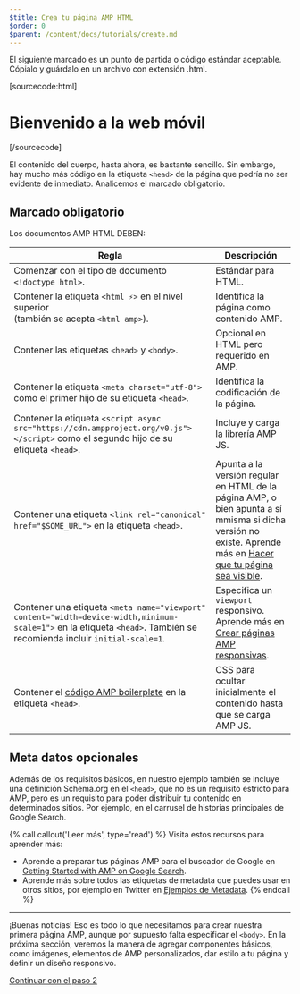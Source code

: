 ```yaml
---
$title: Crea tu página AMP HTML
$order: 0
$parent: /content/docs/tutorials/create.md
---
```


El siguiente marcado es un punto de partida o código estándar aceptable.
Cópialo y guárdalo en un archivo con extensión .html.

[sourcecode:html]
<!doctype html>
<html amp lang="es">
  <head>
    <meta charset="utf-8">
    <script async src="https://cdn.ampproject.org/v0.js"></script>
    <title>Hola, AMP</title>
    <link rel="canonical" href="http://example.ampproject.org/article-metadata.html">
    <meta name="viewport" content="width=device-width,minimum-scale=1,initial-scale=1">
    <script type="application/ld+json">
      {
        "@context": "http://schema.org",
        "@type": "NewsArticle",
        "headline": "Open-source framework for publishing content",
        "datePublished": "2015-10-07T12:02:41Z",
        "image": [
          "logo.jpg"
        ]
      }
    </script>
    <style amp-boilerplate>body{-webkit-animation:-amp-start 8s steps(1,end) 0s 1 normal both;-moz-animation:-amp-start 8s steps(1,end) 0s 1 normal both;-ms-animation:-amp-start 8s steps(1,end) 0s 1 normal both;animation:-amp-start 8s steps(1,end) 0s 1 normal both}@-webkit-keyframes -amp-start{from{visibility:hidden}to{visibility:visible}}@-moz-keyframes -amp-start{from{visibility:hidden}to{visibility:visible}}@-ms-keyframes -amp-start{from{visibility:hidden}to{visibility:visible}}@-o-keyframes -amp-start{from{visibility:hidden}to{visibility:visible}}@keyframes -amp-start{from{visibility:hidden}to{visibility:visible}}</style><noscript><style amp-boilerplate>body{-webkit-animation:none;-moz-animation:none;-ms-animation:none;animation:none}</style></noscript>
  </head>
  <body>
    <h1>Bienvenido a la web móvil</h1>
  </body>
</html>
[/sourcecode]

El contenido del cuerpo, hasta ahora, es bastante sencillo. Sin embargo, hay mucho más código en la etiqueta `<head>` de la página que podría no ser evidente de inmediato. Analicemos el marcado obligatorio.

## Marcado obligatorio

Los documentos AMP HTML DEBEN:

| Regla      | Descripción |
| --------- | ----------- |
| Comenzar con el tipo de documento `<!doctype html>`. | Estándar para HTML. |
| Contener la etiqueta `<html ⚡>` en el nivel superior <br>(también se acepta `<html amp>`). | Identifica la página como contenido AMP. |
| Contener las etiquetas `<head>` y `<body>`. | Opcional en HTML pero requerido en AMP.
| Contener la etiqueta `<meta charset="utf-8">` como el primer hijo de su etiqueta `<head>`. | Identifica la codificación de la página. | 
| Contener la etiqueta `<script async src="https://cdn.ampproject.org/v0.js"></script>` como el segundo hijo de su etiqueta `<head>`. | Incluye y carga la librería AMP JS. |
| Contener una etiqueta `<link rel="canonical" href="$SOME_URL">` en la etiqueta `<head>`. | Apunta a la versión regular en HTML de la página AMP, o bien apunta a sí mmisma si dicha versión no existe. Aprende más en [Hacer que tu página sea visible](/es/docs/guides/discovery.html).
| Contener una etiqueta `<meta name="viewport" content="width=device-width,minimum-scale=1">` en la etiqueta `<head>`. También se recomienda incluir `initial-scale=1`. | Especifica un `viewport` responsivo. Aprende más en [Crear páginas AMP responsivas](/es/docs/guides/responsive/responsive_design.html). |
| Contener el [código AMP boilerplate](/docs/reference/spec/amp-boilerplate.html) en la etiqueta `<head>`.  | CSS para ocultar inicialmente el contenido hasta que se carga AMP JS. |


## Meta datos opcionales

Además de los requisitos básicos, en nuestro ejemplo también se incluye una definición Schema.org en el `<head>`, que no es un requisito estricto para AMP, pero es un requisito para poder distribuir tu contenido en determinados sitios. Por ejemplo, en el carrusel de historias principales de Google Search.

{% call callout('Leer más', type='read') %} Visita estos recursos para aprender más:

* Aprende a preparar tus páginas AMP para el buscador de Google en [Getting Started with AMP on Google Search](https://developers.google.com/amp/docs).
* Aprende más sobre todos las etiquetas de metadata que puedes usar en otros sitios, por ejemplo en Twitter en [Ejemplos de Metadata](https://github.com/ampproject/amphtml/tree/master/examples/metadata-examples).
{% endcall %}

<hr>

¡Buenas noticias! Eso es todo lo que necesitamos para crear nuestra primera página AMP, aunque por supuesto falta especificar el `<body>`. En la próxima sección, veremos la manera de agregar componentes básicos, como imágenes, elementos de AMP personalizados, dar estilo a tu página y definir un diseño responsivo.

<a class="go-button button" href="/es/docs/tutorials/create/include_image.html">Continuar con el paso 2</a>
